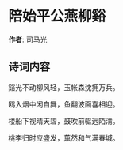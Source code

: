 # 陪始平公燕柳谿

**作者**: 司马光

## 诗词内容

谿光不动柳风轻，玉帐森沈拥万兵。

鸥入烟中闲自舞，鱼翻波面喜相迎。

楼船下视晴天碧，鼓吹前驱远陌清。

桃李归时应盛发，薫然和气满春城。

